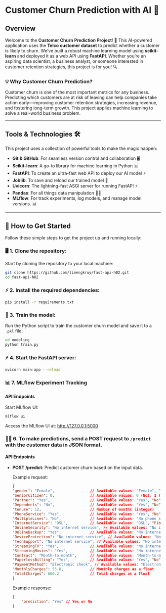 # Customer Churn Prediction with AI 🚀

## Overview
Welcome to the **Customer Churn Prediction Project**! 🎯 This AI-powered application uses the **Telco customer dataset** to predict whether a customer is likely to churn. We’ve built a robust machine learning model using **scikit-learn** and deployed it as a web API using **FastAPI**. Whether you’re an aspiring data scientist, a business analyst, or someone interested in customer retention strategies, this project is for you! 🔍

### 💡 **Why Customer Churn Prediction?**
Customer churn is one of the most important metrics for any business. Predicting which customers are at risk of leaving can help companies take action early—improving customer retention strategies, increasing revenue, and fostering long-term growth. This project applies machine learning to solve a real-world business problem.

---

## Tools & Technologies 🛠️

This project uses a collection of powerful tools to make the magic happen:

- **Git & GitHub**: For seamless version control and collaboration 🖥️
- **Scikit-learn**: A go-to library for machine learning in Python 📊
- **FastAPI**: To create an ultra-fast web API to deploy our AI model ⚡
- **Joblib**: To save and reload our trained model 💾
- **Uvicorn**: The lightning-fast ASGI server for running FastAPI ⚡
- **Pandas**: For all things data manipulation 🧑‍💻
- **MLflow**: For track experiments, log models, and manage model versions. 📊

---

## 🚀 How to Get Started

Follow these simple steps to get the project up and running locally:

### 🖥️ 1. Clone the repository:
Start by cloning the repository to your local machine:

```bash
git clone https://github.com/limengkruy/fast-api-h02.git
cd fast-api-h02
```

### ⚡ 2. Install the required dependencies:
```bash
pip install -r requirements.txt
```

### 💾 3. Train the model:
Run the Python script to train the customer churn model and save it to a `.pkl` file:

```bash
cd modeling
python train.py
```

### ⚡ 4. Start the FastAPI server:
```bash
uvicorn main:app --reload
```

### 📊 7. MLflow Experiment Tracking

#### API Endpoints
Start MLflow UI:

```bash
mlflow ui
```

Access the MLflow UI at: http://127.0.0.1:5000

### 🧑‍💻 6. To make predictions, send a POST request to `/predict` with the customer data in JSON format.

#### API Endpoints

- **POST /predict**: Predict customer churn based on the input data.

    Example request:
    ```json
    {
    "gender": "Female",                // Available values: "Female", "Male"
    "SeniorCitizen": 0,                // Available values: 0 (No), 1 (Yes)
    "Partner": "Yes",                  // Available values: "Yes", "No"
    "Dependents": "No",                // Available values: "Yes", "No"
    "tenure": 12,                      // Number of months (integer)
    "PhoneService": "Yes",             // Available values: "Yes", "No"
    "MultipleLines": "No",             // Available values: "No phone service", "No", "Yes"
    "InternetService": "DSL",          // Available values: "DSL", "Fiber optic", "No"
    "OnlineSecurity": "No internet service", // Available values: "No internet service", "No", "Yes"
    "OnlineBackup": "Yes",             // Available values: "No internet service", "No", "Yes"
    "DeviceProtection": "No internet service", // Available values: "No internet service", "No", "Yes"
    "TechSupport": "No internet service", // Available values: "No internet service", "No", "Yes"
    "StreamingTV": "Yes",              // Available values: "No internet service", "No", "Yes"
    "StreamingMovies": "Yes",          // Available values: "No internet service", "No", "Yes"
    "Contract": "Month-to-month",      // Available values: "Month-to-month", "One year", "Two year"
    "PaperlessBilling": "Yes",         // Available values: "Yes", "No"
    "PaymentMethod": "Electronic check", // Available values: "Electronic check", "Mailed check", "Bank transfer (automatic)", "Credit card (automatic)"
    "MonthlyCharges": 55.8,            // Monthly charges as a float
    "TotalCharges": 660.2              // Total charges as a float
    }
    ```

    Example response:
    ```json
    {
        "prediction": "Yes" // Yes or No
    }
    ```